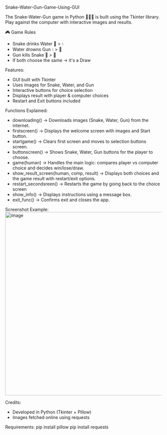 Snake-Water-Gun-Game-Using-GUI

The Snake-Water-Gun game in Python 🐍💧🔫 is built using the Tkinter library. Play against the computer with interactive images and results.

🎮 Game Rules
- Snake drinks Water 🐍 > 💧
- Water drowns Gun 💧 > 🔫
- Gun kills Snake 🔫 > 🐍
- If both choose the same → it's a Draw

Features:
- GUI built with Tkinter
- Uses images for Snake, Water, and Gun
- Interactive buttons for choice selection
- Displays result with player & computer choices
- Restart and Exit buttons included

Functions Explained:
- downloading() → Downloads images (Snake, Water, Gun) from the internet.
- firstscreen() → Displays the welcome screen with images and Start button.
- startgame() → Clears first screen and moves to selection buttons screen.
- buttonscreen() → Shows Snake, Water, Gun buttons for the player to choose.
- game(human) → Handles the main logic: compares player vs computer choice and decides win/lose/draw.
- show_result_screen(human, comp, result) → Displays both choices and the game result with restart/exit options.
- restart_secondsreen() → Restarts the game by going back to the choice screen
- show_info() → Displays instructions using a message box.
- exit_func() → Confirms exit and closes the app.

Screenshot Example:
<img width="854" height="587" alt="image" src="https://github.com/user-attachments/assets/6453aeac-a5bd-4bd0-b3fb-fe99249ab442" />

Credits: 
- Developed in Python (Tkinter + Pillow)
- Images fetched online using requests

Requirements: 
pip install pillow
pip install requests

